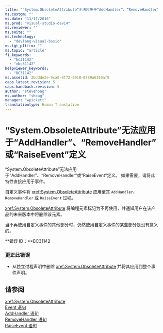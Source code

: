 ```yaml
---
title: "“System.ObsoleteAttribute”无法应用于“AddHandler”、“RemoveHandler”或“RaiseEvent”定义 | Microsoft Docs"
ms.custom: ""
ms.date: "11/17/2016"
ms.prod: "visual-studio-dev14"
ms.reviewer: ""
ms.suite: ""
ms.technology: 
  - "devlang-visual-basic"
ms.tgt_pltfrm: ""
ms.topic: "article"
f1_keywords: 
  - "bc31142"
  - "vbc31142"
helpviewer_keywords: 
  - "BC31142"
ms.assetid: 2bddde2e-9ca0-4f72-8910-0789a6350af8
caps.latest.revision: 5
caps.handback.revision: 5
author: "stevehoag"
ms.author: "shoag"
manager: "wpickett"
translationtype: Human Translation
---
```

# “System.ObsoleteAttribute”无法应用于“AddHandler”、“RemoveHandler”或“RaiseEvent”定义
“System.ObsoleteAttribute”无法应用于“AddHandler”、“RemoveHandler”或“RaiseEvent”定义。 如果需要，请将此特性直接应用于事件。  
  
 自定义事件将 <xref:System.ObsoleteAttribute> 应用至其 `AddHandler`、`RemoveHandler` 或 `RaiseEvent` 过程。  
  
 <xref:System.ObsoleteAttribute> 将编程元素标记为不再使用，并通知用户在该产品的未来版本中将删除该元素。  
  
 当不再使用自定义事件的其他部分时，仍然使用自定义事件的某些部分是没有意义的。  
  
 **错误 ID：**BC31142  
  
### 更正此错误  
  
-   从独立过程声明中删除 <xref:System.ObsoleteAttribute> 并将其应用到整个事件声明。  
  
## 请参阅  
 <xref:System.ObsoleteAttribute>   
 [Event 语句](../../visual-basic/language-reference/statements/event-statement.md)   
 [AddHandler 语句](../../visual-basic/language-reference/statements/addhandler-statement.md)   
 [RemoveHandler 语句](../../visual-basic/language-reference/statements/removehandler-statement.md)   
 [RaiseEvent 语句](../../visual-basic/language-reference/statements/raiseevent-statement.md)